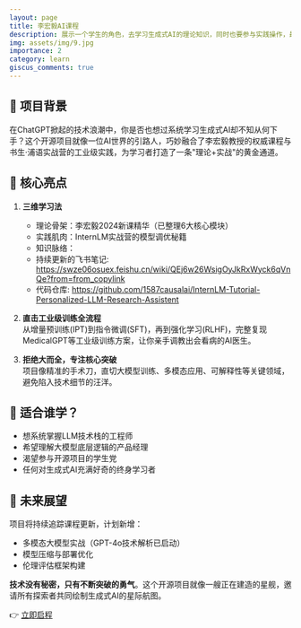 ```yaml
---
layout: page
title: 李宏毅AI课程
description: 展示一个学生的角色，去学习生成式AI的理论知识，同时也要参与实践操作，最终达到对生成式AI的全面理解。
img: assets/img/9.jpg
importance: 2
category: learn
giscus_comments: true
---
```


## 🌟 项目背景

在ChatGPT掀起的技术浪潮中，你是否也想过系统学习生成式AI却不知从何下手？这个开源项目就像一位AI世界的引路人，巧妙融合了李宏毅教授的权威课程与书生·浦语实战营的工业级实践，为学习者打造了一条"理论+实战"的黄金通道。

## 🚀 核心亮点

1. **三维学习法**

   - 理论骨架：李宏毅2024新课精华（已整理6大核心模块）
   - 实践肌肉：InternLM实战营的模型调优秘籍
   - 知识脉络：
    - 持续更新的飞书笔记: https://swze06osuex.feishu.cn/wiki/QEj6w26WsigOyJkRxWyck6qVnQe?from=from_copylink
    - 代码仓库: https://github.com/1587causalai/InternLM-Tutorial-Personalized-LLM-Research-Assistent

2. **直击工业级训练全流程**  
   从增量预训练(IPT)到指令微调(SFT)，再到强化学习(RLHF)，完整复现MedicalGPT等工业级训练方案，让你亲手调教出会看病的AI医生。

3. **拒绝大而全，专注核心突破**  
   项目像精准的手术刀，直切大模型训练、多模态应用、可解释性等关键领域，避免陷入技术细节的汪洋。

## 🤔 适合谁学？

- 想系统掌握LLM技术栈的工程师
- 希望理解大模型底层逻辑的产品经理
- 渴望参与开源项目的学生党
- 任何对生成式AI充满好奇的终身学习者

## 🌈 未来展望

项目将持续追踪课程更新，计划新增：

- 多模态大模型实战（GPT-4o技术解析已启动）
- 模型压缩与部署优化
- 伦理评估框架构建

**技术没有秘密，只有不断突破的勇气**。这个开源项目就像一艘正在建造的星舰，邀请所有探索者共同绘制生成式AI的星际航图。

👉 [立即启程](https://github.com/1587causalai/InternLM-Tutorial-Personalized-LLM-Research-Assistent)
